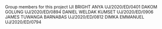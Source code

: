 Group members for this project 
IJI BRIGHT ANYA UJ/2020/ED/0401
DAKOM GOLUNG UJ/2020/ED/0894
DANIEL WELDAK KUMSET UJ/2020/ED/0906
JAMES TUWANGA BARNABAS UJ/2020/ED/0812
DIMKA EMMANUEL UJ/2020/ED/0794
